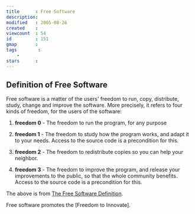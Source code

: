 ```yaml
---
title      : Free Software
description: 
modified   : 2005-08-26
created    : 
viewcount  : 54
id         : 151
gmap       : 
tags        :
    - 
stars      : 
---
```


## Definition of Free Software



Free software is a matter of the users' freedom to run, copy, distribute, study, change and improve the software. More precisely, it refers to four kinds of freedom, for the users of the software:



1. **freedom 0** - The freedom to run the program, for any purpose

1. **freedom 1** - The freedom to study how the program works, and adapt it to your needs. Access to the source code is a precondition for this.

1. **freedom 2** - The freedom to redistribute copies so you can help your neighbor.

1. **freedom 3** - The freedom to improve the program, and release your improvements to the public, so that the whole community benefits. Access to the source code is a precondition for this.



The above is from [The Free Software Definition](http://www.gnu.org/philosophy/free-sw.html).



Free software promotes the [Freedom to Innovate].


